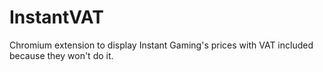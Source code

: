 # InstantVAT
Chromium extension to display Instant Gaming's prices with VAT included because they won't do it.
